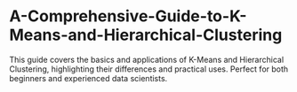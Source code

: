 # A-Comprehensive-Guide-to-K-Means-and-Hierarchical-Clustering
This guide covers the basics and applications of K-Means and Hierarchical Clustering, highlighting their differences and practical uses. Perfect for both beginners and experienced data scientists.
